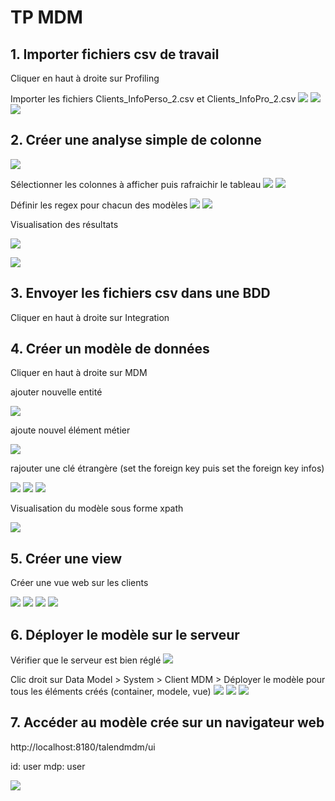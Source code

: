 # TP MDM

## 1. Importer fichiers csv de travail

Cliquer en haut à droite sur Profiling

Importer les fichiers Clients_InfoPerso_2.csv et Clients_InfoPro_2.csv
![](https://github.com/ctith/Talend-BD/blob/master/Talend-screenshot/2018-04-12%2011_33_47-Nouveau%20fichier%20d%C3%A9limit%C3%A9.png)
![](https://github.com/ctith/Talend-BD/blob/master/Talend-screenshot/2018-04-12%2011_36_00-Editer%20un%20fichier%20d%C3%A9limit%C3%A9%20existant.png)
![](https://github.com/ctith/Talend-BD/blob/master/Talend-screenshot/2018-04-12%2011_34_14-Nouveau%20fichier%20d%C3%A9limit%C3%A9.png)

## 2. Créer une analyse simple de colonne

![](https://github.com/ctith/Talend-BD/blob/master/Talend-screenshot/2018-04-12%2011_40_51-.png)

Sélectionner les colonnes à afficher puis rafraichir le tableau
![](https://github.com/ctith/Talend-BD/blob/master/Talend-screenshot/2018-04-12%2011_42_09-S%C3%A9lection%20de%20colonne(s).png)
![](https://github.com/ctith/Talend-BD/blob/master/Talend-screenshot/2018-04-12%2011_42_28-.png)

Définir les regex pour chacun des modèles
![](https://github.com/ctith/Talend-BD/blob/master/Talend-screenshot/2018-04-12%2011_47_33-.png)
![](https://github.com/ctith/Talend-BD/blob/master/Talend-screenshot/2018-04-12%2011_44_31-S%C3%A9lecteur%20de%20mod%C3%A8le.png)

Visualisation des résultats

![](https://github.com/ctith/Talend-BD/blob/master/Talend-screenshot/view1.png)

![](https://github.com/ctith/Talend-BD/blob/master/Talend-screenshot/view2.png)

## 3. Envoyer les fichiers csv dans une BDD

Cliquer en haut à droite sur Integration


## 4. Créer un modèle de données

Cliquer en haut à droite sur MDM

ajouter nouvelle entité

![](https://github.com/ctith/Talend-BD/blob/master/Talend-screenshot/2018-04-12%2014_40_05-Nouvelle%20entit%C3%A9.png)

ajoute nouvel élément métier

![](https://github.com/ctith/Talend-BD/blob/master/Talend-screenshot/2018-04-12%2014_39_44-Ajouter%20un%20nouvel%20%C3%A9l%C3%A9ment%20m%C3%A9tier.png)

rajouter une clé étrangère (set the foreign key puis set the foreign key infos)

![](https://github.com/ctith/Talend-BD/blob/master/Talend-screenshot/2018-04-12%2014_48_16-Configurer%20la%20cl%C3%A9%20%C3%A9trang%C3%A8re.png)
![](https://github.com/ctith/Talend-BD/blob/master/Talend-screenshot/2018-04-12%2014_48_06-Select%20Xpath.png)
![](https://github.com/ctith/Talend-BD/blob/master/Talend-screenshot/2018-04-12%2014_48_36-Talend-BD_Talend-screenshot%20at%20master%20%C2%B7%20ctith_Talend-BD.png)

Visualisation du modèle sous forme xpath

![](https://github.com/ctith/Talend-BD/blob/master/Talend-screenshot/2018-04-12%2014_49_52-Editing%20Talend-BD_TP_MDM.md%20at%20master%20%C2%B7%20ctith_Talend-BD.png)


## 5. Créer une view

Créer une vue web sur les clients

![](https://github.com/ctith/Talend-BD/blob/master/Talend-screenshot/2018-04-12%2014_58_45-Nouvelle%20Vue.png)
![](https://github.com/ctith/Talend-BD/blob/master/Talend-screenshot/2018-04-12%2014_58_37-S%C3%A9lectionnez%20une%20Entit%C3%A9.png)
![](https://github.com/ctith/Talend-BD/blob/master/Talend-screenshot/2018-04-12%2015_05_59-.png)
![](https://github.com/ctith/Talend-BD/blob/master/Talend-screenshot/2018-04-12%2015_06_23-.png)

## 6. Déployer le modèle sur le serveur

Vérifier que le serveur est bien réglé
![](https://github.com/ctith/Talend-BD/blob/master/Talend-screenshot/2018-04-12%2015_11_15-server.png)

Clic droit sur Data Model > System > Client MDM > Déployer le modèle pour tous les éléments créés (container, modele, vue)
![](https://github.com/ctith/Talend-BD/blob/master/Talend-screenshot/2018-04-12%2015_09_52-.png)
![](https://github.com/ctith/Talend-BD/blob/master/Talend-screenshot/2018-04-12%2015_09_40-.png)
![](https://github.com/ctith/Talend-BD/blob/master/Talend-screenshot/2018-04-12%2015_15_58-.png)

## 7. Accéder au modèle crée sur un navigateur web

http://localhost:8180/talendmdm/ui

id: user
mdp: user

![](https://github.com/ctith/Talend-BD/blob/master/Talend-screenshot/2018-04-12%2015_21_51-Talend%20MDM.png)
